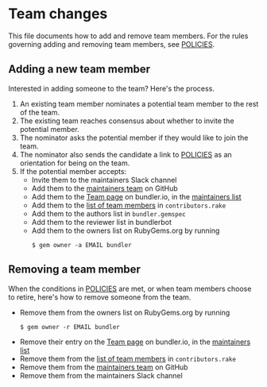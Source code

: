 # Team changes

This file documents how to add and remove team members. For the rules governing adding and removing team members, see [POLICIES][policies].

## Adding a new team member

Interested in adding someone to the team? Here's the process.

1. An existing team member nominates a potential team member to the rest of the team.
2. The existing team reaches consensus about whether to invite the potential member.
3. The nominator asks the potential member if they would like to join the team.
4. The nominator also sends the candidate a link to [POLICIES][policies] as an orientation for being on the team.
5. If the potential member accepts:
    - Invite them to the maintainers Slack channel
    - Add them to the [maintainers team][org_team] on GitHub
    - Add them to the [Team page][team] on bundler.io, in the [maintainers list][maintainers]
    - Add them to the [list of team members][list] in `contributors.rake`
    - Add them to the authors list in `bundler.gemspec`
    - Add them to the reviewer list in bundlerbot
    - Add them to the owners list on RubyGems.org by running
      ```
      $ gem owner -a EMAIL bundler
      ```


## Removing a team member

When the conditions in [POLICIES](https://github.com/bundler/bundler/blob/master/doc/POLICIES.md#maintainer-team-guidelines) are met, or when team members choose to retire, here's how to remove someone from the team.

- Remove them from the owners list on RubyGems.org by running
  ```
  $ gem owner -r EMAIL bundler
  ```
- Remove their entry on the [Team page][team] on bundler.io, in the [maintainers list][maintainers]
- Remove them from the [list of team members][list] in `contributors.rake`
- Remove them from the [maintainers team][org_team] on GitHub
- Remove them from the maintainers Slack channel

[policies]: https://github.com/bundler/bundler/blob/master/doc/POLICIES.md#bundler-policies
[org_team]: https://github.com/orgs/bundler/teams/maintainers/members
[team]: https://bundler.io/contributors.html
[maintainers]: https://github.com/bundler/bundler-site/blob/02483d3f79f243774722b3fc18a471ca77b1c424/source/contributors.html.haml#L25
[list]: https://github.com/bundler/bundler-site/blob/02483d3f79f243774722b3fc18a471ca77b1c424/lib/tasks/contributors.rake#L8
